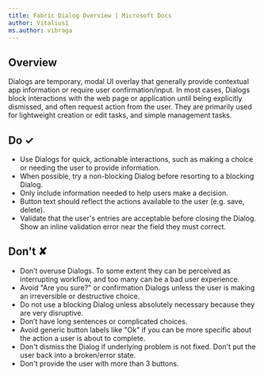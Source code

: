 ```yaml
---
title: Fabric Dialog Overview | Microsoft Docs
author: Vitalius1
ms.author: vibraga
---
```


## Overview
Dialogs are temporary, modal UI overlay that generally provide contextual app information or require user confirmation&#x2F;input. In most cases, Dialogs block interactions with the web page or application until being explicitly dismissed, and often request action from the user. They are primarily used for lightweight creation or edit tasks, and simple management tasks.



## Do &#10003;
- Use Dialogs for quick, actionable interactions, such as making a choice or needing the user to provide information.
- When possible, try a non-blocking Dialog before resorting to a blocking Dialog.
- Only include information needed to help users make a decision.
- Button text should reflect the actions available to the user (e.g. save, delete).
- Validate that the user&#39;s entries are acceptable before closing the Dialog. Show an inline validation error near the field they must correct.


## Don't &#10008;
- Don’t overuse Dialogs. To some extent they can be perceived as interrupting workflow, and too many can be a bad user experience.
- Avoid &quot;Are you sure?&quot; or confirmation Dialogs unless the user is making an irreversible or destructive choice.
- Do not use a blocking Dialog unless absolutely necessary because they are very disruptive.
- Don’t have long sentences or complicated choices.
- Avoid generic button labels like &quot;Ok&quot; if you can be more specific about the action a user is about to complete.
- Don&#39;t dismiss the Dialog if underlying problem is not fixed. Don&#39;t put the user back into a broken&#x2F;error state.
- Don&#39;t provide the user with more than 3 buttons.

